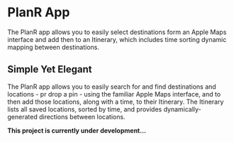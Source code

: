 # PlanR App

The PlanR app allows you to easily select destinations form an Apple Maps interface and add then to an Itinerary, which includes time sorting dynamic mapping between destinations.

## Simple Yet Elegant

The PlanR app allows you to easily search for and find destinations and locations - pr drop a pin - using the familiar Apple Maps interface, and to then add those locations, along with a time, to their Itinerary. The Itinerary lists all saved locations, sorted by time, and provides dynamically-generated  directions between locations.

**This project is currently under development...**
